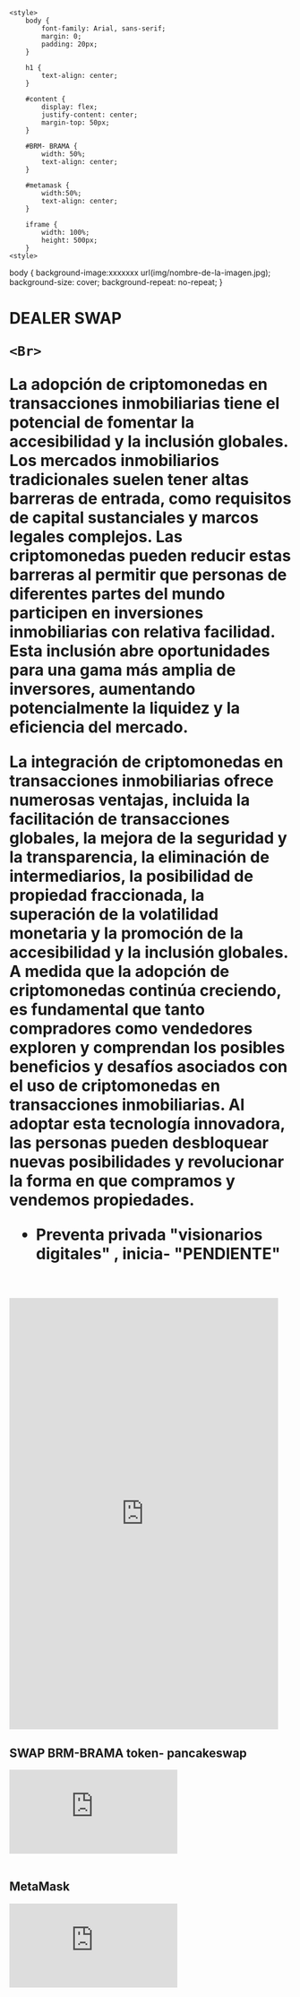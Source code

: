 <html>
<head>

	<style>
		body {
			font-family: Arial, sans-serif;
			margin: 0;
			padding: 20px;
		}

		h1 {
			text-align: center;
		}

		#content {
			display: flex;
			justify-content: center;
			margin-top: 50px;
		}

		#BRM- BRAMA {
			width: 50%;
			text-align: center;
		}
		
		#metamask {
			width:50%;
			text-align: center;
		}

		iframe {
			width: 100%;
			height: 500px;
		}
	<style>
body {
  background-image:xxxxxxx url(img/nombre-de-la-imagen.jpg);
  background-size: cover;
  background-repeat: no-repeat;
}
</style>


<h1>
	<p class="oval-shadow">DEALER SWAP</p>
	
	<Br>
La adopción de criptomonedas en transacciones inmobiliarias tiene el potencial de fomentar la accesibilidad y la inclusión globales. Los mercados inmobiliarios tradicionales suelen tener altas barreras de entrada, como requisitos de capital sustanciales y marcos legales complejos. Las criptomonedas pueden reducir estas barreras al permitir que personas de diferentes partes del mundo participen en inversiones inmobiliarias con relativa facilidad. Esta inclusión abre oportunidades para una gama más amplia de inversores, aumentando potencialmente la liquidez y la eficiencia del mercado.

La integración de criptomonedas en transacciones inmobiliarias ofrece numerosas ventajas, incluida la facilitación de transacciones globales, la mejora de la seguridad y la transparencia, la eliminación de intermediarios, la posibilidad de propiedad fraccionada, la superación de la volatilidad monetaria y la promoción de la accesibilidad y la inclusión globales. A medida que la adopción de criptomonedas continúa creciendo, es fundamental que tanto compradores como vendedores exploren y comprendan los posibles beneficios y desafíos asociados con el uso de criptomonedas en transacciones inmobiliarias. Al adoptar esta tecnología innovadora, las personas pueden desbloquear nuevas posibilidades y revolucionar la forma en que compramos y vendemos propiedades.
- Preventa privada "visionarios digitales" , inicia- "PENDIENTE"

<br>
  <iframe width=480 height="770" frameBorder="0" scrolling="no" src="https://coinbrain.com/coins/bnb-0x2a771f074916b87f70c5371d1fb32a397e5680f4/lite?theme=light&padding=16&currency=USD"></iframe>
			
</h1>
	<div id="content">
		<div id="BRM-BRAMA">
			<h2> SWAP BRM-BRAMA token- pancakeswap </h2>
			<iframe src="https://pancakeswap.finance/swap?outputCurrency=0x2a771F074916b87F70C5371d1FB32A397e5680f4&inputCurrency=0x55d398326f99059fF775485246999027B3197955" frameborder="0"></iframe>
		</div>
	</div>
		<br>
		<div id="metamask">
			<h2>MetaMask</h2>
			<iframe src="https://metamask.io" frameborder="0"></iframe>
   </div>
		
		
  
	

	
		

		
		
